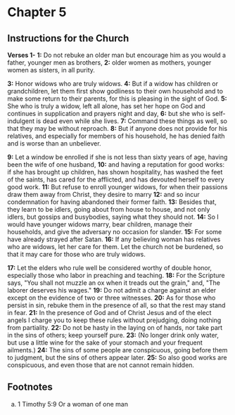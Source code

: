 # Chapter 5

## Instructions for the Church

**Verses 1-**
**1:** Do not rebuke an older man but encourage him as you would a father, younger men as brothers,
**2:** older women as mothers, younger women as sisters, in all purity.

**3:** Honor widows who are truly widows.
**4:** But if a widow has children or grandchildren, let them first show godliness to their own household and to make some return to their parents, for this is pleasing in the sight of God.
**5:** She who is truly a widow, left all alone, has set her hope on God and continues in supplication and prayers night and day,
**6:** but she who is self-indulgent is dead even while she lives.
**7:** Command these things as well, so that they may be without reproach.
**8:** But if anyone does not provide for his relatives, and especially for members of his household, he has denied faith and is worse than an unbeliever.

**9:** Let a window be enrolled if she is not less than sixty years of age, having been the wife of one husband,
**10:** and having a reputation for good works: if she has brought up children, has shown hospitality, has washed the feet of the saints, has cared for the afflicted, and has devouted herself to every good work.
**11:** But refuse to enroll younger widows, for when their passions draw them away from Christ, they desire to marry
**12:** and so incur condemnation for having abandoned their former faith.
**13:** Besides that, they learn to be idlers, going about from house to house, and not only idlers, but gossips and busybodies, saying what they should not.
**14:** So I would have younger widows marry, bear children, manage their households, and give the adversary no occasion for slander.
**15:** For some have already strayed after Satan.
**16:** If any believing woman has relatives who are widows, let her care for them. Let the church not be burdened, so that it may care for those who are truly widows.

**17:** Let the elders who rule well be considered worthy of double honor, especially those who labor in preaching and teaching.
**18:** For the Scripture says, "You shall not muzzle an ox when it treads out the grain," and, "The laborer deserves his wages."
**19:** Do not admit a charge against an elder except on the evidence of two or three witnesses.
**20:** As for those who persist in sin, rebuke them in the presence of all, so that the rest may stand in fear.
**21:** In the presence of God and of Christ Jesus and of the elect angels I charge you to keep these rules without prejudging, doing nothing from partiality.
**22:** Do not be hasty in the laying on of hands, nor take part in the sins of others; keep yourself pure.
**23:** (No longer drink only water, but use a little wine for the sake of your stomach and your frequent ailments.)
**24:** The sins of some people are conspicuous, going before them to judgment, but the sins of others appear later.
**25:** So also good works are conspicuous, and even those that are not cannot remain hidden.

## Footnotes

<ol type='a'>
	<li>1 Timothy 5:9 Or a woman of one man</li>
</ol>

